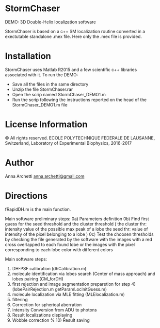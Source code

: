# StormChaser
DEMO: 3D Double-Helix localization software 

StormChaser is based on a c++ SM localization routine converted in a exectutable standalone .mex file.
Here only the .mex file is provided.

# Installation
StormChaser uses Matlab R2015 and a few scientific c++ libraries associated with it. 
To run the DEMO:
- Save all the files in the same directory
- Unzip the file StormChaser.rar
- Open the scrip named StormChaser_DEMO1.m
- Run the scrip following the instructions reported on the head of the StormChaser_DEMO1.m file

# License Information
© All rights reserved. ECOLE POLYTECHNIQUE FEDERALE DE LAUSANNE, Switzerland, Laboratory of Experimental Biophysics, 2016-2017

# Author
Anna Archetti anna.archetti@gmail.com

# Directions
fRapidDH.m is the main function.

Main software preliminary steps:
0a) Parameters definition
0b) Find first guess for the seed threshold and the cluster threshold
    ( the cluster thr: intensity value of the possible max peak 
      of a lobe
      the seed thr: value of intensity of the pixel belonging to a lobe )
0c) Test the choosen thresholds by checking the file generated by the 
    software with the images with a red cross overlapped to each found lobe
    or the images with the pixel corresponding to each lobe color with
    different colors

Main software steps:
1) DH-PSF calibration (dhCalibration.m)
2) molecule identification via lobes search (Center of mass approach) 
   and lobes pairing (CM_forDH)
3) first rejection and image segmentation preparetion for step 4)
  (lobePairRejection.m getParamLocInitGuess.m)
4) molecule localization via MLE fitting (MLElocalization.m)
5) filtering
6) Correction for spherical aberration
7) Intensity Conversion from ADU to photons
8) Result localizations displaying
9) Wobble correction
% 10) Result saving
